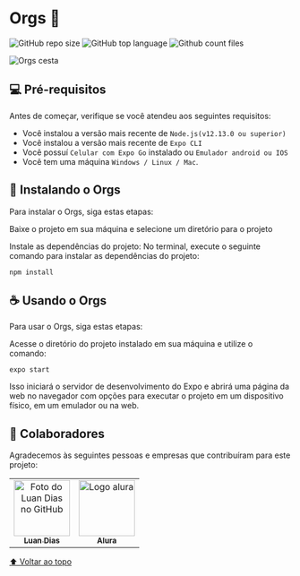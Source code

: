 # Orgs 🍎

<!---Esses são exemplos. Veja https://shields.io para outras pessoas ou para personalizar este conjunto de escudos. Você pode querer incluir dependências, status do projeto e informações de licença aqui--->

![GitHub repo size](https://img.shields.io/github/repo-size/iuricode/README-template?style=for-the-badge)
![GitHub top language](https://img.shields.io/github/languages/top/LuanODias/Orgs?color=green&style=for-the-badge)
![Github count files](https://img.shields.io/github/directory-file-count/LuanODias/Orgs?style=for-the-badge)



![Orgs cesta](https://user-images.githubusercontent.com/55639421/225163004-ff6fad8e-6c2b-47cc-bd44-42cdc07c257e.jpeg)



## 💻 Pré-requisitos

Antes de começar, verifique se você atendeu aos seguintes requisitos:

* Você instalou a versão mais recente de `Node.js(v12.13.0 ou superior)`
* Você instalou a versão mais recente de `Expo CLI`
* Você possuí `Celular com Expo Go` instalado ou `Emulador android ou IOS`
* Você tem uma máquina `Windows / Linux / Mac`. 

## 🚀 Instalando o Orgs

Para instalar o Orgs, siga estas etapas:

Baixe o projeto em sua máquina e selecione um diretório para o projeto

Instale as dependências do projeto: No terminal, execute o seguinte comando para instalar as dependências do projeto:

```
npm install
```
## ☕ Usando o Orgs

Para usar o Orgs, siga estas etapas:

Acesse o diretório do projeto instalado em sua máquina e utilize o comando:
```
expo start
```
Isso iniciará o servidor de desenvolvimento do Expo e abrirá uma página da web no navegador com opções para executar o projeto em um dispositivo físico, em um emulador ou na web.


## 🤝 Colaboradores

Agradecemos às seguintes pessoas e empresas que contribuíram para este projeto:

<table>
  <tr>
    <td align="center">
      <a href="https://github.com/LuanODias">
        <img src="https://avatars.githubusercontent.com/u/55639421?v=4" width="100px;" alt="Foto do Luan Dias no GitHub"/><br>
        <sub>
          <b>Luan Dias</b>
        </sub>
      </a>
    </td>
    <td align="center">
      <a href="https://www.alura.com.br/?hsa_acc=7722097246&hsa_src=&hsa_tgt=&hsa_kw=&hsa_mt=b&hsa_net=adwords&hsa_ver=3&gclid=Cj0KCQjwtsCgBhDEARIsAE7RYh151lk97QE-aOZUonZ5AbFS7GXTdIU-Kyw_ji9ruW58wU_B-oPb0g8aAu6PEALw_wcB">
        <img src="https://avatars.githubusercontent.com/u/4975968?s=280&v=4" width="100px;" alt="Logo alura"/><br>
        <sub>
          <b>Alura</b>
        </sub>
      </a>
    </td>
  </tr>
</table>

[⬆ Voltar ao topo](#nome-do-projeto)<br>
